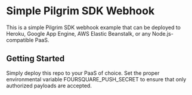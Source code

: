 # Simple Pilgrim SDK Webhook

This is a simple Pilgrim SDK webhook example that can be deployed to Heroku, Google App Engine, AWS Elastic Beanstalk, or any Node.js-compatible PaaS.

## Getting Started

Simply deploy this repo to your PaaS of choice.  Set the proper environmental variable FOURSQUARE_PUSH_SECRET to ensure that only authorized payloads are accepted.
